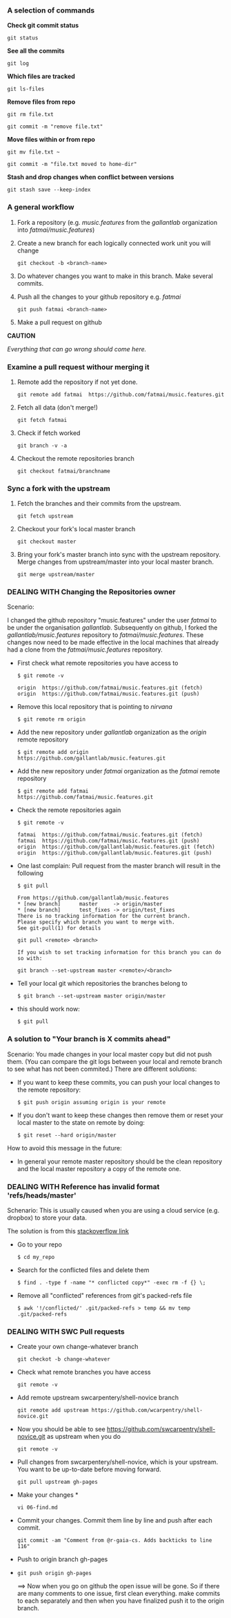 ### A selection of commands

**Check git commit status**

~~~ 
git status
~~~ 

**See all the commits**

~~~ 
git log
~~~ 

**Which files are tracked**

~~~ 
git ls-files
~~~ 

**Remove files from repo**

~~~ 
git rm file.txt

git commit -m "remove file.txt"
~~~ 

**Move files within or from repo**

~~~ 
git mv file.txt ~

git commit -m "file.txt moved to home-dir"
~~~ 

**Stash and drop changes when conflict between versions**

~~~
git stash save --keep-index
~~~

### A general workflow

1. Fork a repository (e.g. *music.features* from the *gallantlab* organization into *fatmai/music.features*)

2. Create a new branch for each logically connected work unit you will change

	~~~
	git checkout -b <branch-name>
	~~~

3. Do whatever changes you want to make in this branch. Make several commits.

4. Push all the changes to your github repository e.g. *fatmai* 

	~~~
	git push fatmai <branch-name>
	~~~

5. Make a pull request on github

**CAUTION**


*Everything that can go wrong should come here.*

### Examine a pull request withour merging it

1. Remote add the repository if not yet done.

	~~~
	git remote add fatmai  https://github.com/fatmai/music.features.git
	~~~


2. Fetch all data (don't merge!)

	~~~
	git fetch fatmai
	~~~

3. Check if fetch worked

	~~~
	git branch -v -a
	~~~

4. Checkout the remote repositories branch

	~~~
	git checkout fatmai/branchname
	~~~




### Sync a fork with the upstream

1. Fetch the branches and their commits from the upstream. 

	~~~
	git fetch upstream
	~~~
	
2. Checkout your fork's local master branch

	~~~
	git checkout master
	~~~
	
3. Bring your fork's master branch into sync with the upstream repository. Merge changes from upstream/master into your local master branch.

	~~~
	git merge upstream/master
	~~~





### DEALING WITH Changing the Repositories owner

Scenario:

I changed the github repository "music.features" under the user *fatmai* to be under the organisation *gallantlab*. Subsequently on github, I forked the *gallantlab/music.features* repository to *fatmai/music.features*. These changes now need to be made effective in the local machines that already had a clone from the *fatmai/music.features* repository.

* First check what remote repositories you have access to

	~~~ 
	$ git remote -v
	
	origin	https://github.com/fatmai/music.features.git (fetch)
	origin	https://github.com/fatmai/music.features.git (push)
	~~~ 
	
* Remove this local repository that is pointing to *nirvana*

	~~~ 
	$ git remote rm origin 
	~~~ 

* Add the new repository under *gallantlab* organization as the *origin* remote repository

	~~~ 
	$ git remote add origin https://github.com/gallantlab/music.features.git
	~~~ 
	
* Add the new repository under *fatmai* organization as the *fatmai* remote repository

	~~~ 
	$ git remote add fatmai https://github.com/fatmai/music.features.git
	~~~ 
	
* Check the remote repositories again

	~~~ 
	$ git remote -v

	fatmai	https://github.com/fatmai/music.features.git (fetch)
	fatmai	https://github.com/fatmai/music.features.git (push)
	origin	https://github.com/gallantlab/music.features.git (fetch)
	origin	https://github.com/gallantlab/music.features.git (push)
	~~~ 
	
* One last complain: Pull request from the master branch will result in the following

	~~~ 
	$ git pull
	
	From https://github.com/gallantlab/music.features
 	* [new branch]      master     -> origin/master
 	* [new branch]      test_fixes -> origin/test_fixes
	There is no tracking information for the current branch.
	Please specify which branch you want to merge with.
	See git-pull(1) for details

    git pull <remote> <branch>

	If you wish to set tracking information for this branch you can do so with:

    git branch --set-upstream master <remote>/<branch>
	~~~ 
	
* Tell your local git which repositories the branches belong to

	~~~ 
	$ git branch --set-upstream master origin/master
	~~~ 

* this should work now:

 	~~~ 
	$ git pull
	~~~ 

### A solution to "Your branch is X commits ahead"

Scenario: You made changes in your local master copy but did not push them.
(You can compare the git logs between your local and remote branch to see what 
has not been commited.) There are different solutions:

- If you want to keep these commits, you can push your local changes to the
  remote repository:

	~~~ 
    $ git push origin assuming origin is your remote
	~~~ 

- If you don't want to keep these changes then remove them or reset your local master
to the state on remote by doing:

	~~~ 
    $ git reset --hard origin/master
	~~~ 

How to avoid this message in the future:

- In general your remote master repository should be the clean repository and
  the local master repository a copy of the remote one.

### DEALING WITH Reference has invalid format 'refs/heads/master'

Schenario: This is usually caused when you are using a cloud service (e.g. dropbox) to store your data.

The solution is from this [stackoverflow link](http://stackoverflow.com/questions/12773488/git-fatal-reference-has-invalid-format-refs-heads-master)

- Go to your repo	

	~~~ 
    $ cd my_repo
	~~~ 
	
- Search for the conflicted files and delete them	
	
	~~~ 
    $ find . -type f -name "* conflicted copy*" -exec rm -f {} \;
	~~~ 
- Remove all "conflicted" references from git's packed-refs file	
	
	~~~ 
	$ awk '!/conflicted/' .git/packed-refs > temp && mv temp .git/packed-refs
	~~~ 

### DEALING WITH SWC Pull requests

* Create your own change-whatever branch

	~~~ 
	git checkot -b change-whatever
	~~~ 

* Check what remote branches you have access

	~~~ 
	git remote -v
	~~~ 

* Add remote upstream swcarpentery/shell-novice branch

	~~~ 
	git remote add upstream https://github.com/wcarpentry/shell-novice.git
	~~~ 

* Now you should be able to see https://github.com/swcarpentry/shell-novice.git as upstream when you do 
	
	~~~ 
	git remote -v
	~~~

* Pull changes from swcarpentery/shell-novice, which is your upstream. You want to be up-to-date before moving forward.
	
	~~~ 
	git pull upstream gh-pages
	~~~ 
	
* Make your changes *

	~~~ 
	vi 06-find.md
	~~~ 

* Commit your changes. Commit them line by line and push after each commit.

	~~~ 
	git commit -am "Comment from @r-gaia-cs. Adds backticks to line 116"
	~~~ 

* Push to origin branch gh-pages
* 
	~~~ 
	git push origin gh-pages
	~~~ 
	
 	==> Now when you go on github the open issue will be gone. So if there are many comments to one issue, first clean everything. make commits to each separately and then when you have finalized push it to the origin branch. 

